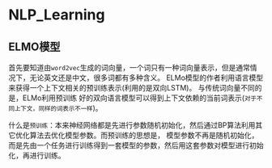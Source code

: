 # NLP_Learning

## ELMO模型
首先要知道由`word2vec`生成的词向量，一个词只有一种词向量表示，但是通常情况下，无论英文还是中文，很多词都有多种含义。	
ELMo模型的作者利用语言模型来获得一个上下文相关的预训练表示(利用的是双向LSTM)。  与传统词向量不同的是，ELMo利用预训练
好的双向语言模型可以得到上下文依赖的当前词表示(`对于不同上下文，同样的词表示不一样`)。    

什么是`预训练`：本来神经网络都是先进行参数随机初始化，然后通过BP算法利用其它优化算法去优化模型参数。而预训练的思想是，
模型参数不再是随机初始化，而是先由一个任务进行训练得到一套模型的参数，然后用这套参数对模型进行初始化，再进行训练。


